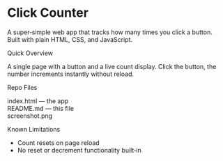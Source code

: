 # Click Counter

A super‑simple web app that tracks how many times you click a button.  
Built with plain HTML, CSS, and JavaScript.


 Quick Overview

A single page with a button and a live count display. Click the button, the number increments instantly without reload.


 Repo Files

index.html — the app  
README.md — this file  
screenshot.png

 Known Limitations

- Count resets on page reload  
- No reset or decrement functionality built‑in


